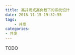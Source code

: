 ```yaml
---
title: 高并发或高负载下的系统设计
date: 2018-11-15 19:32:55
tags:
	- 并发
categories:
- 并发
---
```


TODO 

<!-- more -->